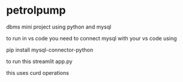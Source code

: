 # petrolpump
dbms mini project using python  and mysql


to run in vs code you need to connect mysql with your vs code using

pip install mysql-connector-python


to run this streamlit app.py


this uses curd operations
